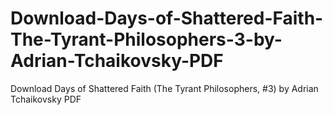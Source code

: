 # Download-Days-of-Shattered-Faith-The-Tyrant-Philosophers-3-by-Adrian-Tchaikovsky-PDF
Download Days of Shattered Faith (The Tyrant Philosophers, #3) by Adrian Tchaikovsky PDF
